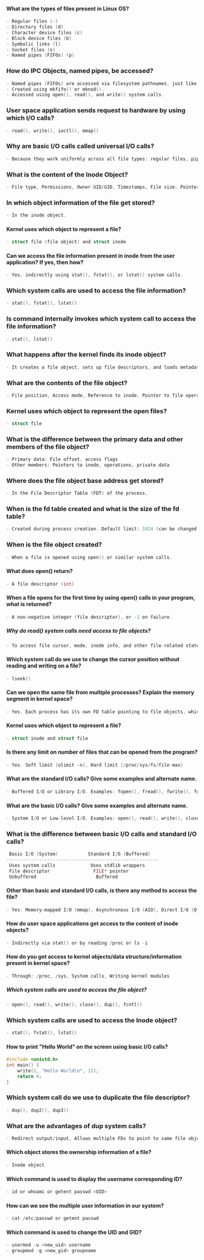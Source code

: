 #### What are the types of files present in Linux OS?
```c
- Regular files (-)
- Directory files (d)
- Character device files (c)
- Block device files (b)
- Symbolic links (l)
- Socket files (s)
- Named pipes (FIFOs) (p)
```
### How do IPC Objects, named pipes, be accessed?
```c
- Named pipes (FIFOs) are accessed via filesystem pathnames, just like regular files.
- Created using mkfifo() or mknod().
- Accessed using open(), read(), and write() system calls.
```
### User space application sends request to hardware by using which I/O calls?
```c
- read(), write(), ioctl(), mmap()
````
### Why are basic I/O calls called universal I/O calls?
```c
- Because they work uniformly across all file types: regular files, pipes, sockets, devices.
```
### What is the content of the Inode Object?
```c
- File type, Permissions, Owner UID/GID, Timestamps, File size, Pointers to data blocks, Link count, Device ID
```
### In which object information of the file get stored?
```c
- In the inode object.
```
#### Kernel uses which object to represent a file?
```c
- struct file (file object) and struct inode
```
#### Can we access the file information present in inode from the user application? If yes, then how?
```c
- Yes, indirectly using stat(), fstat(), or lstat() system calls.
```
### Which system calls are used to access the file information?
```c
- stat(), fstat(), lstat()
```
### ls command internally invokes which system call to access the file information?
```c
- stat(), lstat()
```
### What happens after the kernel finds its inode object?
```c
- It creates a file object, sets up file descriptors, and loads metadata from the inode.
```
### What are the contents of the file object?
```c
- File position, Access mode, Reference to inode, Pointer to file operations, Flags, File descriptor
```
### Kernel uses which object to represent the open files?
```c
- struct file
```
### What is the difference between the primary data and other members of the file object?
```c
- Primary data: File offset, access flags
- Other members: Pointers to inode, operations, private data
```
### Where does the file object base address get stored?
```c
- In the File Descriptor Table (FDT) of the process.
```
### When is the fd table created and what is the size of the fd table?
```c
- Created during process creation. Default limit: 1024 (can be changed via ulimit/sysctl).
```
### When is the file object created?
```c
- When a file is opened using open() or similar system calls.
```
#### What does open() return?
```c
- A file descriptor (int)
```
#### When a file opens for the first time by using open() calls in your program, what is returned?
```c
- A non-negative integer (file descriptor), or -1 on failure.
```
##### Why do read() system calls need access to file objects?
```c
- To access file cursor, mode, inode info, and other file-related state.
```
#### Which system call do we use to change the cursor position without reading and writing on a file?
```c
- lseek()
```
#### Can we open the same file from multiple processes? Explain the memory segment in kernel space?
```c
- Yes. Each process has its own FD table pointing to file objects, which refer to common inode object in kernel space.
```
#### Kernel uses which object to represent a file?
```c
- struct inode and struct file
```
#### Is there any limit on number of files that can be opened from the program?
```c
- Yes. Soft limit (ulimit -n), Hard limit (/proc/sys/fs/file-max)
```
#### What are the standard I/O calls? Give some examples and alternate name.
```c
- Buffered I/O or Library I/O. Examples: fopen(), fread(), fwrite(), fgets(), fprintf()
```
#### What are the basic I/O calls? Give some examples and alternate name.
```c
- System I/O or Low-level I/O. Examples: open(), read(), write(), close()
````
### What is the difference between basic I/O calls and standard I/O calls?
```c
 Basic I/O (System)           Standard I/O (Buffered) 
--------------------------------------------------------
 Uses system calls             Uses stdlib wrappers    
 File descriptor                FILE* pointer           
 Unbuffered                      Buffered                
```
#### Other than basic and standard I/O calls, is there any method to access the file?
```c
- Yes: Memory-mapped I/O (mmap), Asynchronous I/O (AIO), Direct I/O (O_DIRECT)
```
#### How do user space applications get access to the content of inode objects?
```c
- Indirectly via stat() or by reading /proc or ls -i
```
#### How do you get access to kernel objects/data structure/information present in kernel space?
```c
- Through: /proc, /sys, System calls, Writing kernel modules
```
##### Which system calls are used to access the file object?
```c
- open(), read(), write(), close(), dup(), fcntl()
```
### Which system calls are used to access the Inode object?
```c
- stat(), fstat(), lstat()
```
#### How to print "Hello World" on the screen using basic I/O calls?
```c
#include <unistd.h>
int main() {
    write(1, "Hello World\n", 12);
    return 0;
}
```
### Which system call do we use to duplicate the file descriptor?
```c
- dup(), dup2(), dup3()
```
### What are the advantages of dup system calls?
```c
- Redirect output/input, Allows multiple FDs to point to same file object, Useful in I/O redirection
```
#### Which object stores the ownership information of a file?
```c
- Inode object
```
#### Which command is used to display the username corresponding ID?
```c
- id or whoami or getent passwd <UID>
```
#### How can we see the multiple user information in our system?
```c
- cat /etc/passwd or getent passwd
```
#### Which command is used to change the UID and GID?
```c
- usermod -u <new_uid> username
- groupmod -g <new_gid> groupname
```
